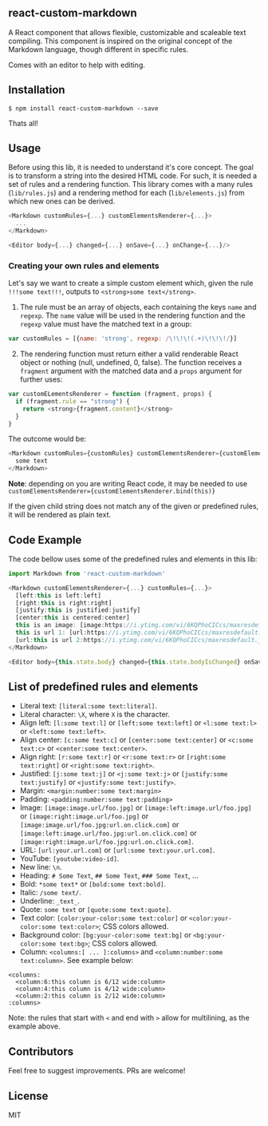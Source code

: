## react-custom-markdown

A React component that allows flexible, customizable and scaleable text compiling. This component is inspired on the original concept of the Markdown language, though different in specific rules.

Comes with an editor to help with editing.

## Installation

    $ npm install react-custom-markdown --save

  Thats all!

## Usage

Before using this lib, it is needed to understand it's core concept. The goal is to transform a string into the desired HTML code. For such, it is needed a set of rules and a rendering function. This library comes with a many rules (`lib/rules.js`) and a rendering method for each (`lib/elements.js`) from which new ones can be derived.

```javascript
<Markdown customRules={...} customElementsRenderer={...}>
  ...
</Markdown>
```

```javascript
<Editor body={...} changed={...} onSave={...} onChange={...}/>
```

### Creating your own rules and elements

Let's say we want to create a simple custom element which, given the rule `!!!some text!!!`, outputs to `<strong>some text</strong>`.

1. The rule must be an array of objects, each containing the keys `name` and `regexp`. The `name` value will be used in the rendering function and the `regexp` value must have the matched text in a group:

```javascript
var customRules = [{name: 'strong', regexp: /\!\!\!(.+)\!\!\!/}]
```

2. The rendering function must return either a valid renderable React object or nothing (null, undefined, 0, false). The function receives a `fragment` argument with the matched data and a `props` argument for further uses:

```javascript
var customELementsRenderer = function (fragment, props) {
  if (fragment.rule == "strong") {
    return <strong>{fragment.content}</strong>
  }
}
```

The outcome would be:

```javascript
<Markdown customRules={customRules} customElementsRenderer={customElementsRenderer}>
  some text
</Markdown>
```

**Note**: depending on you are writing React code, it may be needed to use `customElementsRenderer={customElementsRenderer.bind(this)}`

If the given child string does not match any of the given or predefined rules, it will be rendered as plain text.

## Code Example

The code bellow uses some of the predefined rules and elements in this lib:

```javascript
import Markdown from 'react-custom-markdown'

<Markdown customElementsRenderer={...} customRules={...}>
  [left:this is left:left]
  [right:this is right:right]
  [justify:this is justified:justify]
  [center:this is centered:center]
  this is an image: [image:https://i.ytimg.com/vi/6KQPhoCICcs/maxresdefault.jpg]
  this is url 1: [url:https://i.ytimg.com/vi/6KQPhoCICcs/maxresdefault.jpg]
  [url:this is url 2:https://i.ytimg.com/vi/6KQPhoCICcs/maxresdefault.jpg]
</Markdown>
```

```javascript
<Editor body={this.state.body} changed={this.state.bodyIsChanged} onSave={this.save} onChange={this.onChange}/>
```


## List of predefined rules and elements

- Literal text: `[literal:some text:literal]`.
- Literal character: `\X`, where `X` is the character.
- Align left: `[l:some text:l]` or `[left:some text:left]` or `<l:some text:l>` or `<left:some text:left>`.
- Align center: `[c:some text:c]` or `[center:some text:center]` or `<c:some text:c>` or `<center:some text:center>`.
- Align right: `[r:some text:r]` or `<r:some text:r>` or `[right:some text:right]` or `<right:some text:right>`.
- Justified: `[j:some text:j]` or `<j:some text:j>` or `[justify:some text:justify]` or `<justify:some text:justify>`.
- Margin: `<margin:number:some text:margin>`
- Padding: `<padding:number:some text:padding>`
- Image: `[image:image.url/foo.jpg]` or `[image:left:image.url/foo.jpg]` or `[image:right:image.url/foo.jpg]` or `[image:image.url/foo.jpg:url.on.click.com]` or `[image:left:image.url/foo.jpg:url.on.click.com]` or `[image:right:image.url/foo.jpg:url.on.click.com]`.
- URL: `[url:your.url.com]` or `[url:some text:your.url.com]`.
- YouTube: `[youtube:video-id]`.
- New line: `\n`.
- Heading: `# Some Text`, `## Some Text`, `### Some Text`, ...
- Bold: `*some text*` or `[bold:some text:bold]`.
- Italic: `/some text/`.
- Underline: `_text_`.
- Quote: `some text` or `[quote:some text:quote]`.
- Text color: `[color:your-color:some text:color]` or `<color:your-color:some text:color>`; CSS colors allowed.
- Background color: `[bg:your-color:some text:bg]` or `<bg:your-color:some text:bg>`; CSS colors allowed.
- Column: `<columns:[ ... ]:columns>` and `<column:number:some text:column>`. See example below:

```
<columns:
  <column:6:this column is 6/12 wide:column>
  <column:4:this column is 4/12 wide:column>
  <column:2:this column is 2/12 wide:column>
:columns>
```

Note: the rules that start with `<` and end with `>` allow for multilining, as the example above.

## Contributors

Feel free to suggest improvements. PRs are welcome!

## License

MIT

